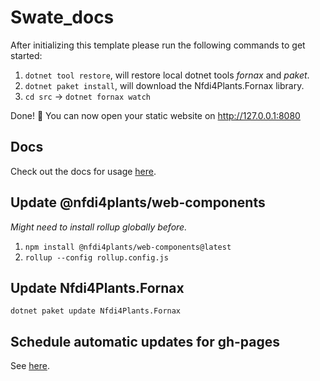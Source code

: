 # Swate_docs

After initializing this template please run the following commands to get started:

1. `dotnet tool restore`, will restore local dotnet tools _fornax_ and _paket_.
2. `dotnet paket install`, will download the Nfdi4Plants.Fornax library.
3. `cd src` -> `dotnet fornax watch`

Done! 🎉 You can now open your static website on http://127.0.0.1:8080

## Docs 

Check out the docs for usage [here](https://nfdi4plants.github.io/web-components-docs/docs/SupportedStaticSiteGenerators.html#fornax).

## Update @nfdi4plants/web-components 

_Might need to install rollup globally before._

1. `npm install @nfdi4plants/web-components@latest`
2. `rollup --config rollup.config.js`

## Update Nfdi4Plants.Fornax

`dotnet paket update Nfdi4Plants.Fornax`

## Schedule automatic updates for gh-pages

See [here](https://nfdi4plants.github.io/web-components-docs/docs/ScheduledUpdates.html).